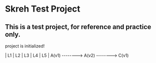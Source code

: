 # Skreh Test Project 
## This is a test project, for reference and practice only.

project is initialized!

|       L1      |       L2      |       L3      |       L4      |       L5      |
        A(v1) --------> A(v2) --------> C(v1)